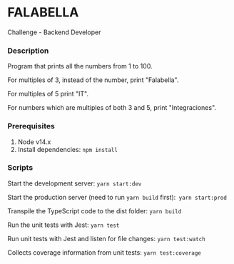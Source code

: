 # FALABELLA

Challenge - Backend Developer

### Description

Program that prints all the numbers from 1 to 100.

For multiples of 3, instead of the number, print "Falabella".

For multiples of 5 print "IT".

For numbers which are multiples of both 3 and 5, print "Integraciones".

### Prerequisites

1. Node v14.x
2. Install dependencies: `npm install`

### Scripts

Start the development server: `yarn start:dev`

Start the production server (need to run `yarn build` first):` yarn start:prod`

Transpile the TypeScript code to the dist folder: `yarn build`

Run the unit tests with Jest: `yarn test`

Run unit tests with Jest and listen for file changes: `yarn test:watch`

Collects coverage information from unit tests: `yarn test:coverage`
